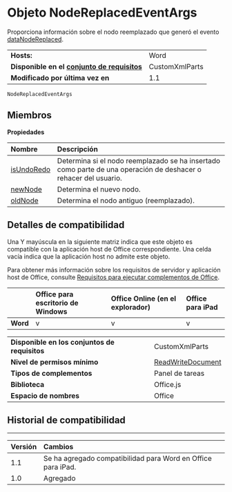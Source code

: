 
# <a name="nodereplacedeventargs-object"></a>Objeto NodeReplacedEventArgs
Proporciona información sobre el nodo reemplazado que generó el evento [dataNodeReplaced](../../reference/shared/customxmlpart.datanodereplaced.event.md).

|||
|:-----|:-----|
|**Hosts:**|Word|
|**Disponible en el [conjunto de requisitos](../../docs/overview/specify-office-hosts-and-api-requirements.md)**|CustomXmlParts|
|**Modificado por última vez en**|1.1|

```
NodeReplacedEventArgs
```


## <a name="members"></a>Miembros


**Propiedades**


|**Nombre**|**Descripción**|
|:-----|:-----|
|[isUndoRedo](../../reference/shared/customxmlpart.isundoredo.md)|Determina si el nodo reemplazado se ha insertado como parte de una operación de deshacer o rehacer del usuario.|
|[newNode](../../reference/shared/customxmlpart.newnode.md)|Determina el nuevo nodo.|
|[oldNode](../../reference/shared/customxmlpart.oldnode.md)|Determina el nodo antiguo (reemplazado).|

## <a name="support-details"></a>Detalles de compatibilidad


Una Y mayúscula en la siguiente matriz indica que este objeto es compatible con la aplicación host de Office correspondiente. Una celda vacía indica que la aplicación host no admite este objeto.

Para obtener más información sobre los requisitos de servidor y aplicación host de Office, consulte [Requisitos para ejecutar complementos de Office](../../docs/overview/requirements-for-running-office-add-ins.md).


||**Office para escritorio de Windows**|**Office Online (en el explorador)**|**Office para iPad**|
|:-----|:-----|:-----|:-----|
|**Word**|v|v|v|

|||
|:-----|:-----|
|**Disponible en los conjuntos de requisitos**|CustomXmlParts|
|**Nivel de permisos mínimo**|[ReadWriteDocument](../../docs/develop/requesting-permissions-for-api-use-in-content-and-task-pane-add-ins.md)|
|**Tipos de complementos**|Panel de tareas|
|**Biblioteca**|Office.js|
|**Espacio de nombres**|Office|

## <a name="support-history"></a>Historial de compatibilidad



****


|**Versión**|**Cambios**|
|:-----|:-----|
|1.1|Se ha agregado compatibilidad para Word en Office para iPad.|
|1.0|Agregado|

